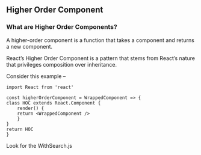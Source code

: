 ## Higher Order Component

### What are Higher Order Components?
A higher-order component is a function that takes a component and returns a new component.

React’s Higher Order Component is a pattern that stems from React’s nature that privileges composition over inheritance.

Consider this example –

    import React from 'react'

    const higherOrderComponent = WrappedComponent => {
    class HOC extends React.Component {
        render() {
        return <WrappedComponent />
        }
    }
    return HOC
    }

Look for the WithSearch.js